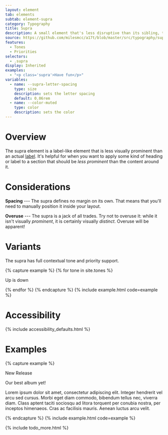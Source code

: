 ```yaml
---
layout: element
tab: elements
subtab: element-supra
category: Typography
title: Supra
description: A small element that's less disruptive than its sibling, the label
source: https://github.com/milesmcc/a17t/blob/master/src/typography/supra.css
features:
  - Tones
  - Priorities
selectors:
  - .supra
display: Inherited
examples:
  - "<p class='supra'>Have fun</p>"
variables:
  - name: --supra-letter-spacing
    type: size
    description: sets the letter spacing
    default: 0.06rem
  - name: --color-muted
    type: color
    description: sets the color
---
```


# Overview

The supra element is a label-like element that is less visually prominent than an actual [label](/typography/label). It's helpful for when you want to apply some kind of heading or label to a section that should be _less prominent_ than the content around it.

# Considerations

**Spacing** --- The supra defines no margin on its own. That means that you'll need to manually position it inside your layout.

**Overuse** --- The supra is a jack of all trades. Try not to overuse it: while it isn't visually _prominent_, it is certainly visually _distinct_. Overuse will be apparent!

# Variants

The supra has full contextual tone and priority support.

{% capture example %}
{% for tone in site.tones %}
<p class="supra ~{{tone}} !low">Up is down</p>
{% endfor %}
{% endcapture %}
{% include example.html code=example %}

# Accessibility

{% include accessibility_defaults.html %}

# Examples

{% capture example %}
<p class="supra">New Release</p>
<p class="font-medium text-2xl text-gray-900 mb-2">Our best album yet!</p>
<p>Lorem ipsum dolor sit amet, consectetur adipiscing elit. Integer hendrerit vel arcu sed cursus. Morbi eget diam commodo, bibendum tellus nec, viverra diam. Class aptent taciti sociosqu ad litora torquent per conubia nostra, per inceptos himenaeos. Cras ac facilisis mauris. Aenean luctus arcu velit.</p>
{% endcapture %}
{% include example.html code=example %}

{% include todo_more.html %}